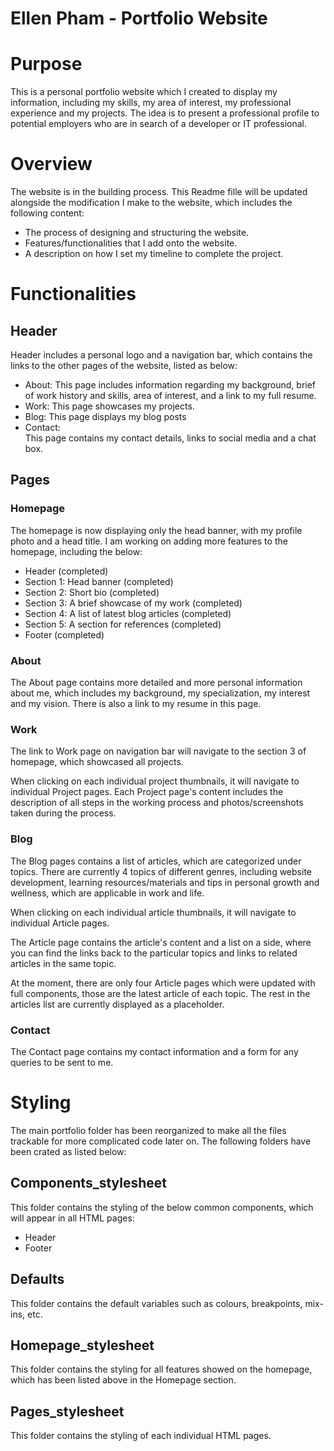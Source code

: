 # **Ellen Pham - Portfolio Website**

# Purpose
This is a personal portfolio website which I created to display my information, including my skills, my area of interest, my professional experience and my projects. The idea is to present a professional profile to potential employers who are in search of a developer or IT professional.

# Overview

The website is in the building process. This Readme fille will be updated alongside the modification I make to the website, which includes the following content:

- The process of designing and structuring the website.
- Features/functionalities that I add onto the website.
- A description on how I set my timeline to complete the project.


# Functionalities

## Header
Header includes a personal logo and a navigation bar, which contains the links to the other pages of the website, listed as below:
- About: 
This page includes information regarding my background, brief of work history and skills, area of interest, and a link to my full resume. 
- Work: 
This page showcases my projects. 
- Blog: 
This page displays my blog posts
- Contact:  
This page contains my contact details, links to social media and a chat box. 

## Pages

### Homepage

The homepage is now displaying only the head banner, with my profile photo and a head title. I am working on adding more features to the homepage, including the below:
- Header (completed)
- Section 1: Head banner (completed)
- Section 2: Short bio (completed)
- Section 3: A brief showcase of my work (completed)
- Section 4: A list of latest blog articles (completed)
- Section 5: A section for references (completed)
- Footer (completed)

### About

The About page contains more detailed and more personal information about me, which includes my background, my specialization, my interest and my vision. There is also a link to my resume in this page. 

### Work

The link to Work page on navigation bar will navigate to the section 3 of homepage, which showcased all projects. 

When clicking on each individual project thumbnails, it will navigate to individual Project pages. Each Project page's content includes the description of all steps in the working process and photos/screenshots taken during the process.

### Blog

The Blog pages contains a list of articles, which are categorized under topics. There are currently 4 topics of different genres, including website development, learning resources/materials and tips in personal growth and wellness, which are applicable in work and life. 

When clicking on each individual article thumbnails, it will navigate to individual Article pages. 

The Article page contains the article's content and a list on a side, where you can find the links back to the particular topics and links to related articles in the same topic.

At the moment, there are only four Article pages which were updated with full components, those are the latest article of each topic. The rest in the articles list are currently displayed as a placeholder. 

### Contact

The Contact page contains my contact information and a form for any queries to be sent to me. 

# Styling
The main portfolio folder has been reorganized to make all the files trackable for more complicated code later on. The following folders have been crated as listed below:

## Components_stylesheet
This folder contains the styling of the below common components, which will appear in all HTML pages:
- Header
- Footer

## Defaults
This folder contains the default variables such as colours, breakpoints, mix-ins, etc. 

## Homepage_stylesheet
This folder contains the styling for all features showed on the homepage, which has been listed above in the Homepage section. 

## Pages_stylesheet
This folder contains the styling of each individual HTML pages. 






